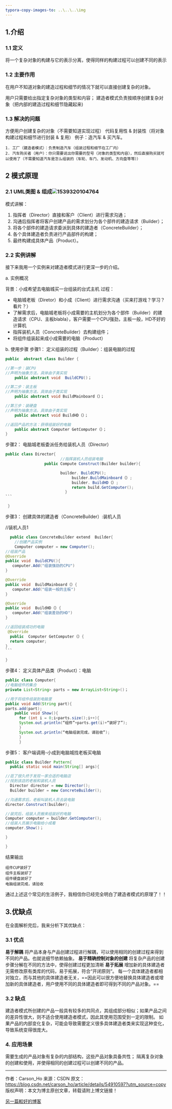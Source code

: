 ```yaml
---
typora-copy-images-to: ..\..\..\img
---
```


## 1.介绍

### 1.1 定义

  将一个复杂对象的构建与它的表示分离，使得同样的构建过程可以创建不同的表示

### 1.2 主要作用

在用户不知道对象的建造过程和细节的情况下就可以直接创建复杂的对象。

用户只需要给出指定复杂对象的类型和内容；
建造者模式负责按顺序创建复杂对象（把内部的建造过程和细节隐藏起来)

### 1.3 解决的问题

方便用户创建复杂的对象（不需要知道实现过程）
代码复用性 & 封装性（将对象构建过程和细节进行封装 & 复用）
例子：造汽车 & 买汽车。 

```
1. 工厂（建造者模式）：负责制造汽车（组装过程和细节在工厂内） 
2. 汽车购买者（用户）：你只需要说出你需要的型号（对象的类型和内容），然后直接购买就可以使用了（不需要知道汽车是怎么组装的（车轮、车门、发动机、方向盘等等））
```

## 2 模式原理

### 2.1 UML类图 & 组成![1539320104764](F:\Typora\img\1539320104764.png)


模式讲解： 
1. 指挥者（Director）直接和客户（Client）进行需求沟通； 
2. 沟通后指挥者将客户创建产品的需求划分为各个部件的建造请求（Builder）； 
3. 将各个部件的建造请求委派到具体的建造者（ConcreteBuilder）； 
4. 各个具体建造者负责进行产品部件的构建； 
5. 最终构建成具体产品（Product）。

### 2.2 实例讲解

接下来我用一个实例来对建造者模式进行更深一步的介绍。

a. 实例概况

背景：小成希望去电脑城买一台组装的台式主机
过程： 

- 电脑城老板（Diretor）和小成（Client）进行需求沟通（买来打游戏？学习？看片？）
- 了解需求后，电脑城老板将小成需要的主机划分为各个部件（Builder）的建造请求（CPU、主板blabla），客户需要一个CPU强劲，主板一般，HD不好的计算机
- 指挥装机人员（ConcreteBuilder）去构建组件；
- 将组件组装起来成小成需要的电脑（Product）

b. 使用步骤 
步骤1： 定义组装的过程（Builder）：组装电脑的过程

```java
public  abstract class Builder {  

//第一步：装CPU
//声明为抽象方法，具体由子类实现 
    public abstract void  BuildCPU()；

//第二步：装主板
//声明为抽象方法，具体由子类实现 
    public abstract void BuildMainboard（）；

//第三步：装硬盘
//声明为抽象方法，具体由子类实现 
    public abstract void BuildHD（）；

//返回产品的方法：获得组装好的电脑
    public abstract Computer GetComputer（）；
}
```

步骤2： 电脑城老板委派任务给装机人员（Director）

```java
public class Director{
                        //指挥装机人员组装电脑
                 public Compute Construct(Builder builder){

                        builder. BuildCPU();
                             builder.BuildMainboard（）;
                             builder. BuildHD（）;
                     		 return build.GetComputer();
                          }
​```

 }
```


步骤3： 创建具体的建造者（ConcreteBuilder）:装机人员

//装机人员1

```java
  public class ConcreteBuilder extend  Builder{
    //创建产品实例
    Computer computer = new Computer();
//组装产品
@Override
public void  BuildCPU(){  
   computer.Add("组装强劲的CPU")
}  

@Override
public void  BuildMainboard（）{  
   computer.Add("组装一般的主板")
}  

@Override
public void  BuildHD（）{  
   computer.Add("组装差劲的HD")
}  

//返回组装成功的电脑
 @Override
  public  Computer GetComputer（）{  
  return computer;
}  
​```

}
```



步骤4： 定义具体产品类（Product）：电脑

```java
public class Computer{
//电脑组件的集合
private List<String> parts = new ArrayList<String>()；

//用于将组件组装到电脑里
public void Add(String part){
parts.add(part);
    public void Show(){
      for (int i = 0;i<parts.size();i++){    
      System.out.println(“组件”+parts.get(i)+“装好了”);
      }
      System.out.println(“电脑组装完成，请验收”);
      }
      }
```
步骤5： 客户端调用-小成到电脑城找老板买电脑

```java
public class Builder Pattern{
  public static void main(String[] args){

//逛了很久终于发现一家合适的电脑店
//找到该店的老板和装机人员
  Director director = new Director();
  Builder builder = new ConcreteBuilder();

//沟通需求后，老板叫装机人员去装电脑
director.Construct(builder);

//装完后，组装人员搬来组装好的电脑
Computer computer = builder.GetComputer();
//组装人员展示电脑给小成看
computer.Show()；

}

}
```




结果输出

```
组件CUP装好了
组件主板装好了
组件硬盘装好了
电脑组装完成，请验收
```





通过上述这个常见的生活例子，我相信你已经完全明白了建造者模式的原理了！！

## 3.优缺点

在全面解析完后，我来分析下其优缺点：

### 3.1 优点

**易于解耦** 
将产品本身与产品创建过程进行解耦，可以使用相同的创建过程来得到不同的产品。也就说细节依赖抽象。
**易于精确控制对象的创建** 
将复杂产品的创建步骤分解在不同的方法中，使得创建过程更加清晰
**易于拓展** 
增加新的具体建造者无需修改原有类库的代码，易于拓展，符合“开闭原则“。 
每一个具体建造者都相对独立，而与其他的具体建造者无关，==因此可以很方便地替换具体建造者或增加新的具体建造者，用户使用不同的具体建造者即可得到不同的产品对象。==

### 3.2 缺点

建造者模式所创建的产品一般具有较多的共同点，其组成部分相似；如果产品之间的差异性很大，则不适合使用建造者模式，因此其使用范围受到一定的限制。
如果产品的内部变化复杂，可能会导致需要定义很多具体建造者类来实现这种变化，导致系统变得很庞大。 

### 4. 应用场景

需要生成的产品对象有复杂的内部结构，这些产品对象具备共性；
  隔离复杂对象的创建和使用，并使得相同的创建过程可以创建不同的产品。 

---------------------
作者：Carson_Ho 
来源：CSDN 
原文：https://blog.csdn.net/carson_ho/article/details/54910597?utm_source=copy 
版权声明：本文为博主原创文章，转载请附上博文链接！

[另一篇較好的博客](https://blog.csdn.net/u010102390/article/details/80179754)